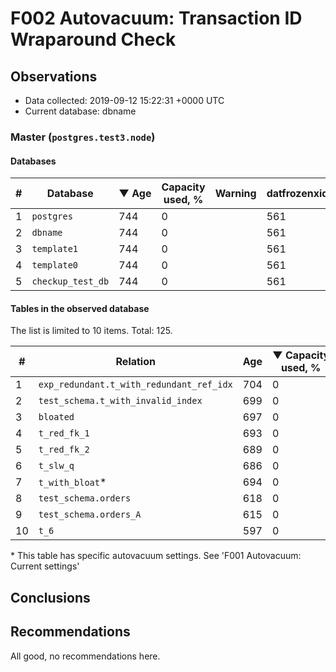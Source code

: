 # F002 Autovacuum: Transaction ID Wraparound Check #

## Observations ##
- Data collected: 2019-09-12 15:22:31 +0000 UTC
- Current database: dbname




### Master (`postgres.test3.node`) ###


#### Databases ####


| \# | Database | &#9660;&nbsp;Age | Capacity used, % | Warning | datfrozenxid |
|--|--------|-----|------------------|---------|--------------|
| 1 |`postgres`|744 |0 |  |561 |
| 2 |`dbname`|744 |0 |  |561 |
| 3 |`template1`|744 |0 |  |561 |
| 4 |`template0`|744 |0 |  |561 |
| 5 |`checkup_test_db`|744 |0 |  |561 |


#### Tables in the observed database ####
The list is limited to 10 items. Total: 125.

| \# | Relation | Age | &#9660;&nbsp;Capacity used, % | Warning |rel_relfrozenxid | toast_relfrozenxid |
|---|-------|-----|------------------|---------|-----------------|--------------------|
| 1 |`exp_redundant.t_with_redundant_ref_idx` |704 |0 |  |601 |0 |
| 2 |`test_schema.t_with_invalid_index` |699 |0 |  |606 |0 |
| 3 |`bloated` |697 |0 |  |608 |0 |
| 4 |`t_red_fk_1` |693 |0 |  |612 |0 |
| 5 |`t_red_fk_2` |689 |0 |  |616 |0 |
| 6 |`t_slw_q` |686 |0 |  |619 |0 |
| 7 |`t_with_bloat`\* |694 |0 |  |611 |0 |
| 8 |`test_schema.orders` |618 |0 |  |687 |0 |
| 9 |`test_schema.orders_A` |615 |0 |  |690 |0 |
| 10 |`t_6` |597 |0 |  |708 |0 |


\* This table has specific autovacuum settings. See 'F001 Autovacuum: Current settings'


## Conclusions ##
 


## Recommendations ##
  All good, no recommendations here.
 

